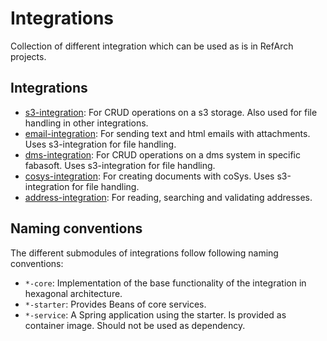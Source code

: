 # Integrations

Collection of different integration which can be used as is in RefArch projects.

## Integrations

- [s3-integration](./s3.md): For CRUD operations on a s3 storage. Also used for file handling
  in other integrations.
- [email-integration](./email.md): For sending text and html emails with attachments. Uses
  s3-integration for file handling.
- [dms-integration](./dms.md): For CRUD operations on a dms system in specific fabasoft. Uses
  s3-integration for file handling.
- [cosys-integration](./cosys.md): For creating documents with coSys. Uses
  s3-integration for file handling.
- [address-integration](./address.md): For reading, searching and validating addresses.

## Naming conventions

The different submodules of integrations follow following naming conventions:

- `*-core`: Implementation of the base functionality of the integration in hexagonal architecture.
- `*-starter`: Provides Beans of core services.
- `*-service`: A Spring application using the starter. Is provided as container image. Should not be used as dependency.
